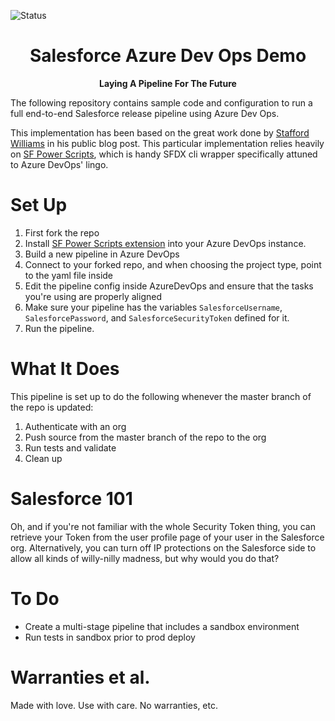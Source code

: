 ![Status](https://img.shields.io/badge/status-Beta-yellowgreen)

<h1 align="center">Salesforce Azure Dev Ops Demo</h1>
<p align="center"><strong>Laying A Pipeline For The Future</strong></p>

The following repository contains sample code and configuration to run a full end-to-end Salesforce release pipeline using Azure Dev Ops.

This implementation has been based on the great work done by [Stafford Williams](https://staffordwilliams.com/blog/2020/04/01/a-salesforce-pipeline-in-azure-devops-copy/) in his public blog post. This particular implementation relies heavily on [SF Power Scripts](https://sfpowerscripts.com/gettingstarted/), which is handy SFDX cli wrapper specifically attuned to Azure DevOps' lingo.

# Set Up

1. First fork the repo
2. Install [SF Power Scripts extension](https://marketplace.visualstudio.com/items?itemName=AzlamSalam.sfpowerscripts&ssr=false#review-details) into your Azure DevOps instance.
3. Build a new pipeline in Azure DevOps 
4. Connect to your forked repo, and when choosing the project type, point to the yaml file inside
5. Edit the pipeline config inside AzureDevOps and ensure that the tasks you're using are properly aligned
6. Make sure your pipeline has the variables `SalesforceUsername`, `SalesforcePassword`, and `SalesforceSecurityToken` defined for it.
7. Run the pipeline.

# What It Does

This pipeline is set up to do the following whenever the master branch of the repo is updated:

1. Authenticate with an org
2. Push source from the master branch of the repo to the org
3. Run tests and validate
4. Clean up

# Salesforce 101

Oh, and if you're not familiar with the whole Security Token thing, you can retrieve your Token from the user profile page of your user in the Salesforce org. Alternatively, you can turn off IP protections on the Salesforce side to allow all kinds of willy-nilly madness, but why would you do that?

# To Do

- Create a multi-stage pipeline that includes a sandbox environment
- Run tests in sandbox prior to prod deploy

# Warranties et al.

Made with love. Use with care. No warranties, etc.